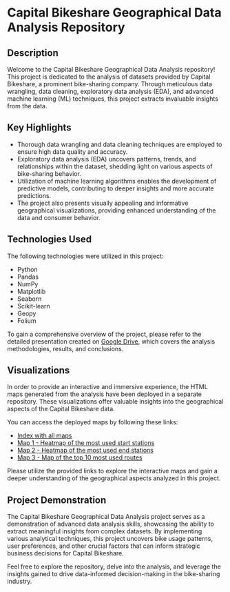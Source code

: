 # Capital Bikeshare Geographical Data Analysis Repository

## Description
Welcome to the Capital Bikeshare Geographical Data Analysis repository! This project is dedicated to the analysis of datasets provided by Capital Bikeshare, a prominent bike-sharing company. Through meticulous data wrangling, data cleaning, exploratory data analysis (EDA), and advanced machine learning (ML) techniques, this project extracts invaluable insights from the data.

## Key Highlights
- Thorough data wrangling and data cleaning techniques are employed to ensure high data quality and accuracy.
- Exploratory data analysis (EDA) uncovers patterns, trends, and relationships within the dataset, shedding light on various aspects of bike-sharing behavior.
- Utilization of machine learning algorithms enables the development of predictive models, contributing to deeper insights and more accurate predictions.
- The project also presents visually appealing and informative geographical visualizations, providing enhanced understanding of the data and consumer behavior.

## Technologies Used
The following technologies were utilized in this project:
- Python
- Pandas
- NumPy
- Matplotlib
- Seaborn
- Scikit-learn
- Geopy
- Folium

To gain a comprehensive overview of the project, please refer to the detailed presentation created on [Google Drive](Google_Drive_Link), which covers the analysis methodologies, results, and conclusions.

## Visualizations
In order to provide an interactive and immersive experience, the HTML maps generated from the analysis have been deployed in a separate repository. These visualizations offer valuable insights into the geographical aspects of the Capital Bikeshare data.

You can access the deployed maps by following these links:
- [Index with all maps](https://capital-bike-sharing-maps.netlify.app)
- [Map 1 - Heatmap of the most used start stations](heatmap-start-stations/topStart.html)
- [Map 2 - Heatmap of the most used end stations](heatmap-end-stations/topEnd.html)
- [Map 3 - Map of the top 10 most used routes](https://capital-bike-sharing-maps.netlify.app/top-10-used-routes/topused)


Please utilize the provided links to explore the interactive maps and gain a deeper understanding of the geographical aspects analyzed in this project.

## Project Demonstration
The Capital Bikeshare Geographical Data Analysis project serves as a demonstration of advanced data analysis skills, showcasing the ability to extract meaningful insights from complex datasets. By implementing various analytical techniques, this project uncovers bike usage patterns, user preferences, and other crucial factors that can inform strategic business decisions for Capital Bikeshare.

Feel free to explore the repository, delve into the analysis, and leverage the insights gained to drive data-informed decision-making in the bike-sharing industry.
